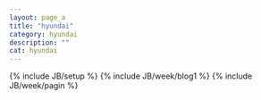 ```yaml
---
layout: page_a
title: "hyundai"
category: hyundai
description: ""
cat: hyundai
---
```

{% include JB/setup %}
{% include JB/week/blog1 %}
{% include JB/week/pagin %}